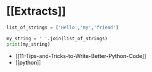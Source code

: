 # [[Extracts]]

```python
list_of_strings = ['Hello','my','friend']

my_string = ' '.join(list_of_strings)
print(my_string)
```

- [[11-Tips-and-Tricks-to-Write-Better-Python-Code]]
- [[python]]
